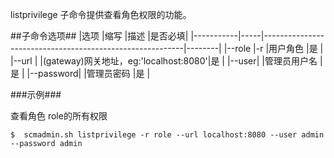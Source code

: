 listprivilege 子命令提供查看角色权限的功能。 

##子命令选项##
|选项       |缩写 |描述                                                      |是否必填|
|-----------|-----|----------------------------------------------------------|--------|
|--role |-r     |用户角色 |是      |
|--url   |     |(gateway)网关地址，eg:'localhost:8080'|是      |
|--user|     |管理员用户名         |是      |
|--password|     |管理员密码        |是      |

###示例###

查看角色 role的所有权限

   ```lang-javascript
   $  scmadmin.sh listprivilege -r role --url localhost:8080 --user admin --password admin
   ```